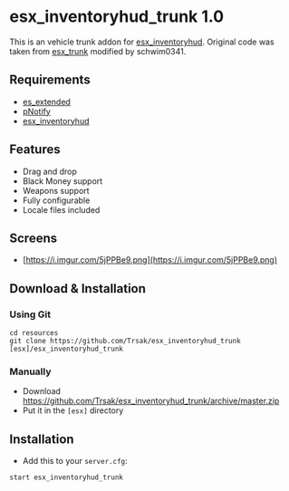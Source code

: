 # esx_inventoryhud_trunk 1.0
This is an vehicle trunk addon for [esx_inventoryhud](https://github.com/Trsak/esx_inventoryhud/).
Original code was taken from [esx_trunk](https://github.com/schwim0341/esx_trunk) modified by schwim0341.

## Requirements
* [es_extended](https://github.com/ESX-Org/es_extended)
* [pNotify](https://forum.fivem.net/t/release-pnotify-in-game-js-notifications-using-noty/20659)
* [esx_inventoryhud](https://github.com/Trsak/esx_inventoryhud/)

## Features
- Drag and drop
- Black Money support
- Weapons support
- Fully configurable 
- Locale files included

## Screens
* [https://i.imgur.com/5jPPBe9.png](https://i.imgur.com/5jPPBe9.png)

## Download & Installation

### Using Git
```
cd resources
git clone https://github.com/Trsak/esx_inventoryhud_trunk [esx]/esx_inventoryhud_trunk
```

### Manually
- Download https://github.com/Trsak/esx_inventoryhud_trunk/archive/master.zip
- Put it in the `[esx]` directory

## Installation
- Add this to your `server.cfg`:

```
start esx_inventoryhud_trunk
```
